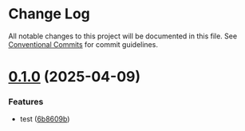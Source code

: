 # Change Log

All notable changes to this project will be documented in this file.
See [Conventional Commits](https://conventionalcommits.org) for commit guidelines.

# [0.1.0](https://github.com/15827268590/lint-project/compare/v0.0.7...v0.1.0) (2025-04-09)

### Features

- test ([6b8609b](https://github.com/15827268590/lint-project/commit/6b8609b84910f9899f98b2115b97380312e30976))
